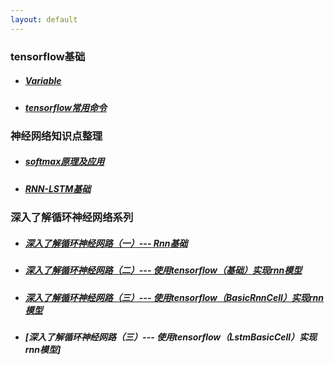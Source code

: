 ```yaml
---
layout: default
---
```

### tensorflow基础
- ##### [Variable](tf-Variable)
- ##### [tensorflow常用命令](TF_basic/TF_basic_index)

### 神经网络知识点整理
- ##### [softmax原理及应用](softmax)
- ##### [RNN-LSTM基础](LSTM-basic)

### 深入了解循环神经网络系列
- ##### [深入了解循环神经网路（一）--- Rnn基础](Rnn-basic)
- ##### [深入了解循环神经网路（二）--- 使用tensorflow（基础）实现rnn模型](RNN-based-tensorflow)
- ##### [深入了解循环神经网路（三）--- 使用tensorflow（BasicRnnCell）实现rnn模型](rnn_basic_cell)
- ##### [深入了解循环神经网路（三）--- 使用tensorflow（LstmBasicCell）实现rnn模型]
